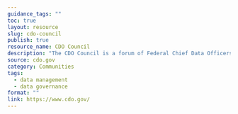 ```yaml
---
guidance_tags: ""
toc: true
layout: resource
slug: cdo-council
publish: true
resource_name: CDO Council
description: "The CDO Council is a forum of Federal Chief Data Officers (CDOs) at all agencies in the Federal Government. The Council’s vision is to improve government mission achievement and increase the benefits to the Nation through improvement in the management, use, protection, dissemination, and generation of data in government decision-making and operations."
source: cdo.gov
category: Communities
tags:
  - data management
  - data governance
format: ""
link: https://www.cdo.gov/
---
```

